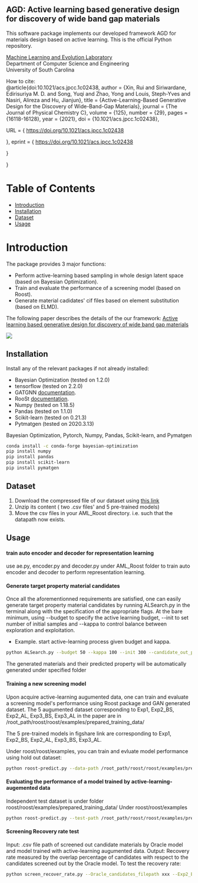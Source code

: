 ## AGD: Active learning based generative design for discovery of wide band gap materials
This software package implements our developed framework AGD for materials design based on active learning. This is the official Python repository. 

[Machine Learning and Evolution Laboratory](http://mleg.cse.sc.edu)<br />
Department of Computer Science and Engineering <br />
University of South Carolina <br />

How to cite:<br />
@article{doi:10.1021/acs.jpcc.1c02438,
author = {Xin, Rui and Siriwardane, Edirisuriya M. D. and Song, Yuqi and Zhao, Yong and Louis, Steph-Yves and Nasiri, Alireza and Hu, Jianjun},
title = {Active-Learning-Based Generative Design for the Discovery of Wide-Band-Gap Materials},
journal = {The Journal of Physical Chemistry C},
volume = {125},
number = {29},
pages = {16118-16128},
year = {2021},
doi = {10.1021/acs.jpcc.1c02438},

URL = { 
        https://doi.org/10.1021/acs.jpcc.1c02438
    
},
eprint = { 
        https://doi.org/10.1021/acs.jpcc.1c02438
    
}

}


# Table of Contents
* [Introduction](#introduction)
* [Installation](#installation)
* [Dataset](#dataset)
* [Usage](#usage)



<a name="introduction"></a>
# Introduction
The package provides 3 major functions:

- Perform active-learning based sampling in whole design latent space (based on Bayesian Optimization).
- Train and evaluate the performance of a screening model (based on Roost).
- Generate material cadidates' cif files based on element substitution (based on ELMD). 

The following paper describes the details of the our framework:
[Active learning based generative design for discovery of wide band gap materials](https://arxiv.org/pdf/2103.00608.pdf)



![](front-pic.png)
<a name="installation"></a>
## Installation
Install any of the relevant packages if not already installed:
* Bayesian Optimization (tested on 1.2.0)
* tensorflow (tested on 2.2.0)
* GATGNN [documentation](https://github.com/superlouis/GATGNN).
* RooSt [documentation](https://github.com/CompRhys/roost).
* Numpy   (tested on 1.18.5)
* Pandas  (tested on 1.1.0) 
* Scikit-learn (tested on 0.21.3) 
* Pytmatgen (tested on 2020.3.13)

Bayesian Optimization, Pytorch, Numpy, Pandas, Scikit-learn, and Pymatgen
```bash
conda install -c conda-forge bayesian-optimization
pip install numpy
pip install pandas
pip install scikit-learn
pip install pymatgen
```


<a name="dataset"></a>
## Dataset
1. Download the compressed file of our dataset using [this link](https://figshare.com/articles/dataset/bd_AML_whole_init_300_csv/14132270)
2. Unzip its content ( two .csv files' and 5 pre-trained models)
3. Move the csv files in your AML_Roost directory. i.e. such that the datapath now exists.

<a name="usage"></a>
## Usage

#### train auto encoder and decoder for representation learning
use ae.py, encoder.py and decoder.py under AML_Roost folder to train auto encoder and decoder to perform representation learning.

#### Generate target property material candidates
Once all the aforementionned requirements are satisfied, one can easily generate target property material candidates by running ALSearch.py in the terminal along with the specification of the appropriate flags. At the bare minimum, using --budget to specify the active learning budget, --init to set number of initial samples and --kappa to control balance between exploration and exploitation.
- Example. start active-learning process given budget and kappa.
```bash
python ALSearch.py --budget 50 --kappa 100 --init 300 --candidate_out_path path/you/prefer
```
The generated materials and their predicted property will be automatically generated under specified folder

#### Training a new screening model
 Upon acquire active-learning augumented data, one can train and evaluate a screening model's performance using Roost package and GAN generated dataset.
 The 5 augumented dataset corresponding to Exp1, Exp2_BS, Exp2_AL, Exp3_BS, Exp3_AL in the paper are in /root_path/roost/roost/examples/prepared_training_data/
 
 The 5 pre-trained models in figshare link are corresponding to Exp1, Exp2_BS, Exp2_AL, Exp3_BS, Exp3_AL.
 
 Under roost/roost/examples, you can train and evluate model performance using hold out dataset:
```bash
python roost-predict.py --data-path /root_path/roost/roost/examples/prepared_training_data/Exp3_AL_1153.csv --train --evaluate --val-size 0.2  --epochs 200 --run-id 311
```

#### Evaluating the performance of a model trained by active-learning-augemented data

Independent test dataset is under folder roost/roost/examples/prepared_training_data/
Under roost/roost/examples
```bash
python roost-predict.py --test-path /root_path/roost/roost/examples/prepared_training_data/bd_test_only.csv --regression --evaluate --run-id 3
```

#### Screening Recovery rate test

Input: .csv file path of screened out candidate materials by Oracle model and model trained with active-learning augumented data.
Output: Recovery rate measured by the overlap percentage of candidates with respect to the candidates screened out by the Oracle model.
To test the recovery rate:
```bash
python screen_recover_rate.py --Oracle_candidates_filepath xxx --Exp2_BS_candidates_filepath xxx --Exp2_AL_candidates_filepath xxx --Exp3_BS_candidates_filepath xxx --Exp3_AL_candidates_filepath xxx
```

